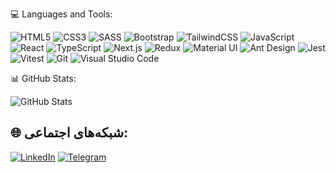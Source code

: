 💻 Languages and Tools:

![HTML5](https://img.shields.io/badge/HTML5-E34F26?style=for-the-badge&logo=html5&logoColor=white)
![CSS3](https://img.shields.io/badge/CSS3-1572B6?style=for-the-badge&logo=css3&logoColor=white)
![SASS](https://img.shields.io/badge/SASS-CC6699?style=for-the-badge&logo=sass&logoColor=white)
![Bootstrap](https://img.shields.io/badge/Bootstrap-563D7C?style=for-the-badge&logo=bootstrap&logoColor=white)
![TailwindCSS](https://img.shields.io/badge/TailwindCSS-38B2AC?style=for-the-badge&logo=tailwind-css&logoColor=white)
![JavaScript](https://img.shields.io/badge/JavaScript-F7DF1E?style=for-the-badge&logo=javascript&logoColor=black)
![React](https://img.shields.io/badge/React-20232A?style=for-the-badge&logo=react&logoColor=61DAFB)
![TypeScript](https://img.shields.io/badge/TypeScript-007ACC?style=for-the-badge&logo=typescript&logoColor=white)
![Next.js](https://img.shields.io/badge/Next.js-000000?style=for-the-badge&logo=next.js&logoColor=white)
![Redux](https://img.shields.io/badge/Redux-764ABC?style=for-the-badge&logo=redux&logoColor=white)
![Material UI](https://img.shields.io/badge/Material--UI-0081CB?style=for-the-badge&logo=mui&logoColor=white)
![Ant Design](https://img.shields.io/badge/Ant--Design-0170FE?style=for-the-badge&logo=ant-design&logoColor=white)
![Jest](https://img.shields.io/badge/Jest-C21325?style=for-the-badge&logo=jest&logoColor=white)
![Vitest](https://img.shields.io/badge/Vitest-6E9F18?style=for-the-badge&logo=vitest&logoColor=white)
![Git](https://img.shields.io/badge/Git-F05032?style=for-the-badge&logo=git&logoColor=white)
![Visual Studio Code](https://img.shields.io/badge/VS%20Code-007ACC?style=for-the-badge&logo=visual-studio-code&logoColor=white)

📊 GitHub Stats:

![GitHub Stats](https://github-readme-stats.vercel.app/api?username=yourusername&show_icons=true&theme=dark)

## 🌐 شبکه‌های اجتماعی:

[![LinkedIn](https://img.shields.io/badge/LinkedIn-blue?logo=linkedin&logoColor=white)](https://www.linkedin.com/in/yourusername)
[![Telegram](https://img.shields.io/badge/Telegram-2CA5E0?logo=telegram&logoColor=white)](https://t.me/yourusername)
